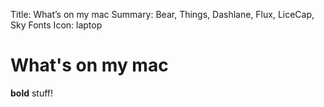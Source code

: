 Title:          What’s on my mac
Summary:        Bear, Things, Dashlane, Flux, LiceCap, Sky Fonts
Icon:           laptop

# What's on my mac
**bold** stuff!
